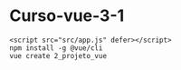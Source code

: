 # Curso-vue-3-1
<script src="https://unpkg.com/vue@next"></script>
    <script src="src/app.js" defer></script>
    npm install -g @vue/cli
    vue create 2_projeto_vue